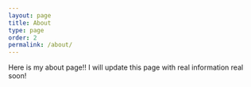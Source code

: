 ```yaml
---
layout: page
title: About
type: page
order: 2
permalink: /about/
---
```

Here is my about page!!  I will update this page with real information real soon!
